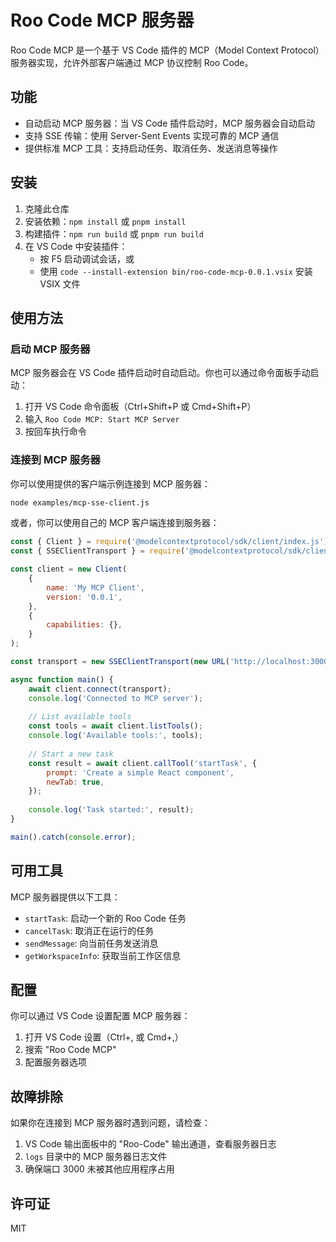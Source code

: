 # Roo Code MCP 服务器

Roo Code MCP 是一个基于 VS Code 插件的 MCP（Model Context Protocol）服务器实现，允许外部客户端通过 MCP 协议控制 Roo Code。

## 功能

- 自动启动 MCP 服务器：当 VS Code 插件启动时，MCP 服务器会自动启动
- 支持 SSE 传输：使用 Server-Sent Events 实现可靠的 MCP 通信
- 提供标准 MCP 工具：支持启动任务、取消任务、发送消息等操作

## 安装

1. 克隆此仓库
2. 安装依赖：`npm install` 或 `pnpm install`
3. 构建插件：`npm run build` 或 `pnpm run build`
4. 在 VS Code 中安装插件：
   - 按 F5 启动调试会话，或
   - 使用 `code --install-extension bin/roo-code-mcp-0.0.1.vsix` 安装 VSIX 文件

## 使用方法

### 启动 MCP 服务器

MCP 服务器会在 VS Code 插件启动时自动启动。你也可以通过命令面板手动启动：

1. 打开 VS Code 命令面板（Ctrl+Shift+P 或 Cmd+Shift+P）
2. 输入 `Roo Code MCP: Start MCP Server`
3. 按回车执行命令

### 连接到 MCP 服务器

你可以使用提供的客户端示例连接到 MCP 服务器：

```bash
node examples/mcp-sse-client.js
```

或者，你可以使用自己的 MCP 客户端连接到服务器：

```javascript
const { Client } = require('@modelcontextprotocol/sdk/client/index.js');
const { SSEClientTransport } = require('@modelcontextprotocol/sdk/client/sse.js');

const client = new Client(
    {
        name: 'My MCP Client',
        version: '0.0.1',
    },
    {
        capabilities: {},
    }
);

const transport = new SSEClientTransport(new URL('http://localhost:3000/mcp'));

async function main() {
    await client.connect(transport);
    console.log('Connected to MCP server');
    
    // List available tools
    const tools = await client.listTools();
    console.log('Available tools:', tools);
    
    // Start a new task
    const result = await client.callTool('startTask', {
        prompt: 'Create a simple React component',
        newTab: true,
    });
    
    console.log('Task started:', result);
}

main().catch(console.error);
```

## 可用工具

MCP 服务器提供以下工具：

- `startTask`: 启动一个新的 Roo Code 任务
- `cancelTask`: 取消正在运行的任务
- `sendMessage`: 向当前任务发送消息
- `getWorkspaceInfo`: 获取当前工作区信息

## 配置

你可以通过 VS Code 设置配置 MCP 服务器：

1. 打开 VS Code 设置（Ctrl+, 或 Cmd+,）
2. 搜索 "Roo Code MCP"
3. 配置服务器选项

## 故障排除

如果你在连接到 MCP 服务器时遇到问题，请检查：

1. VS Code 输出面板中的 "Roo-Code" 输出通道，查看服务器日志
2. `logs` 目录中的 MCP 服务器日志文件
3. 确保端口 3000 未被其他应用程序占用

## 许可证

MIT
